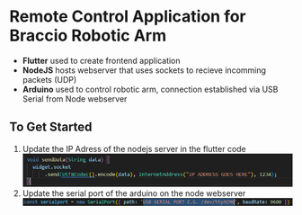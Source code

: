 # Remote Control Application for Braccio Robotic Arm

 - **Flutter** used to create frontend application
 - **NodeJS** hosts webserver that uses sockets to recieve incomming packets (UDP)
 - **Arduino** used to control robotic arm, connection established via USB Serial from Node webserver
 
## To Get Started
1. Update the IP Adress of the nodejs server in the flutter code
![enter image description here](https://github.com/vas-byte/PAC-2020-Robotics-Club/blob/main/images/ip%20config.png)
2. Update the serial port of the arduino on the node webserver
![enter image description here](https://github.com/vas-byte/PAC-2020-Robotics-Club/blob/main/images/serial%20config.png)

